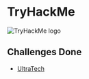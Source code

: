 # TryHackMe

![TryHackMe logo](https://tryhackme.com/img/THMlogo.png "TryHackMe")

## Challenges Done
* [UltraTech](UltraTech-DONE/)
